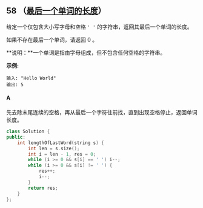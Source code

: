 ## 58 （[最后一个单词的长度](https://leetcode-cn.com/problems/length-of-last-word/)）

给定一个仅包含大小写字母和空格 `' '` 的字符串，返回其最后一个单词的长度。

如果不存在最后一个单词，请返回 0 。

**说明：**一个单词是指由字母组成，但不包含任何空格的字符串。

**示例:**

```
输入: "Hello World"
输出: 5
```

#### A

先去除末尾连续的空格，再从最后一个字符往前找，直到出现空格停止，返回单词长度。

```C++
class Solution {
public:
    int lengthOfLastWord(string s) {
        int len = s.size();
        int i = len - 1, res = 0;
        while (i >= 0 && s[i] == ' ') i--;
        while (i >= 0 && s[i] != ' ') {
            res++;
            i--;
        }
        return res;
    }
};
```

